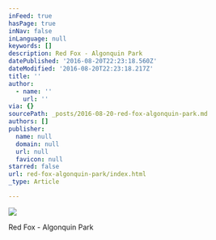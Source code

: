 ```yaml
---
inFeed: true
hasPage: true
inNav: false
inLanguage: null
keywords: []
description: Red Fox - Algonquin Park
datePublished: '2016-08-20T22:23:18.560Z'
dateModified: '2016-08-20T22:23:18.217Z'
title: ''
author:
  - name: ''
    url: ''
via: {}
sourcePath: _posts/2016-08-20-red-fox-algonquin-park.md
authors: []
publisher:
  name: null
  domain: null
  url: null
  favicon: null
starred: false
url: red-fox-algonquin-park/index.html
_type: Article

---
```

![](https://the-grid-user-content.s3-us-west-2.amazonaws.com/f37928f5-2a36-4a38-9d98-4cfa3ce36bbf.jpg)

Red Fox - Algonquin Park